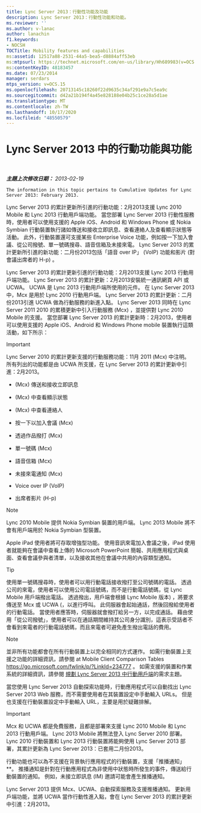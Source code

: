 ```yaml
---
title: Lync Server 2013：行動性功能及功能
description: Lync Server 2013：行動性功能和功能。
ms.reviewer: ''
ms.author: v-lanac
author: lanachin
f1.keywords:
- NOCSH
TOCTitle: Mobility features and capabilities
ms:assetid: 12517a88-2531-44a5-bea5-d8884aff53eb
ms:mtpsurl: https://technet.microsoft.com/en-us/library/Hh689983(v=OCS.15)
ms:contentKeyID: 48183457
ms.date: 07/23/2014
manager: serdars
mtps_version: v=OCS.15
ms.openlocfilehash: 20713145c18260f22d9635c34af291e9a7c5ea9c
ms.sourcegitcommit: d42a21b194f4a45e828188e04b25c1ce28a5d1ae
ms.translationtype: MT
ms.contentlocale: zh-TW
ms.lasthandoff: 10/17/2020
ms.locfileid: "48550579"
---
```

# <a name="mobility-features-and-capabilities-in-lync-server-2013"></a>Lync Server 2013 中的行動功能與功能

<div data-xmlns="http://www.w3.org/1999/xhtml">

<div class="topic" data-xmlns="http://www.w3.org/1999/xhtml" data-msxsl="urn:schemas-microsoft-com:xslt" data-cs="https://msdn.microsoft.com/">

<div data-asp="https://msdn2.microsoft.com/asp">



</div>

<div id="mainSection">

<div id="mainBody">

<span> </span>

_**主題上次修改日期：** 2013-02-19_

    The information in this topic pertains to Cumulative Updates for Lync Server 2013: February 2013.

Lync Server 2013 的累計更新所引進的行動功能：2月2013支援 Lync 2010 Mobile 和 Lync 2013 行動用戶端功能。 當您部署 Lync Server 2013 行動性服務時，使用者可以使用支援的 Apple iOS、Android 和 Windows Phone 或 Nokia Symbian 行動裝置執行諸如傳送和接收立即訊息、查看連絡人及查看顯示狀態等活動。 此外，行動裝置還可支援某些 Enterprise Voice 功能，例如按一下加入會議、從公司撥號、單一號碼搜尋、語音信箱及未接來電。 Lync Server 2013 的累計更新所引進的新功能：二月份2013包括「語音 over IP」 (VoIP) 功能和影片 (對會議出席者的 H-p) 。

Lync Server 2013 的累計更新引進的行動功能：2月2013支援 Lync 2013 行動用戶端功能。 Lync Server 2013 的累計更新：2月2013安裝統一通訊網頁 API 或 UCWA。 UCWA 是 Lync 2013 行動用戶端所使用的元件。 在 Lync Server 2013 中，Mcx 是用於 Lync 2010 行動用戶端。 Lync Server 2013 的累計更新：二月份2013引進 UCWA 做為行動服務的新進入點。 Lync Server 2013 同時在 Lync Server 2011 2010 的累積更新中引入行動服務 (Mcx) ，並提供對 Lync 2010 Mobile 的支援。 當您部署 Lync Server 2013 的累計更新時：2月2013，使用者可以使用支援的 Apple iOS、Android 和 Windows Phone mobile 裝置執行這類活動，如下所示：

<div>


> [!IMPORTANT]  
> Lync Server 2010 的累計更新支援的行動服務功能：11月 2011 (Mcx) 中注明。 所有列出的功能都是由 UCWA 所支援，在 Lync Server 2013 的累計更新中引進：2月2013。



</div>

  -  (Mcx) 傳送和接收立即訊息

  -  (Mcx) 中查看顯示狀態

  -  (Mcx) 中查看連絡人

  - 按一下以加入會議 (Mcx) 

  - 透過作品撥打 (Mcx) 

  - 單一號碼 (Mcx) 

  - 語音信箱 (Mcx) 

  - 未接來電通知 (Mcx) 

  - Voice over IP (VoIP)

  - 出席者影片 (H-p) 

<div>


> [!NOTE]  
> Lync 2010 Mobile 提供 Nokia Symbian 裝置的用戶端。 Lync 2013 Mobile 將不會有用戶端用於 Nokia Symbian 型裝置。



</div>

Apple iPad 使用者將可存取增強型功能。 使用音訊來電加入會議之後，iPad 使用者就能夠在會議中查看上傳的 Microsoft PowerPoint 簡報、共用應用程式與桌面、查看會議參與者清單，以及接收其他在會議中共用的內容類型通知。

<div>


> [!TIP]  
> 使用單一號碼搜尋時，使用者可以用行動電話接收撥打至公司號碼的電話。 透過公司的來電，使用者可以使用公司電話號碼，而不是行動電話號碼，從 Lync Mobile 用戶端撥出電話。 透過撥出，用戶端會根據 Lync Mobile 版本) ，將要求傳送至 Mcx 或 UCWA (，以進行呼叫。 此伺服器會起始通話，然後回撥給使用者的行動電話。 當使用者應答時，伺服器就會撥打給另一方，以完成通話。 藉由使用「從公司撥號」，使用者可以在通話期間維持其公司身分識別，這表示受話者不會看到來電者的行動電話號碼，而且來電者可避免產生撥出電話的費用。



</div>

<div>


> [!NOTE]  
> 並非所有功能都會在所有行動裝置上以完全相同的方式運作。 如需行動裝置上支援之功能的詳細資訊，請參閱 at Mobile Client Comparison Tables <A href="https://go.microsoft.com/fwlink/p/?linkid=234777">https://go.microsoft.com/fwlink/p/?LinkId=234777</A> 。 如需支援的裝置和作業系統的詳細資訊，請參閱 <A href="lync-server-2013-planning-for-mobile-clients.md">規劃 Lync Server 2013 中行動用戶端</A>的需求主題。



</div>

當您使用 Lync Server 2013 自動探索功能時，行動應用程式可以自動找出 Lync Server 2013 Web 服務，而不需要使用者在其裝置設定中手動輸入 URLs。 但是也支援在行動裝置設定中手動輸入 URL，主要是用於疑難排解。

<div>


> [!IMPORTANT]  
> Mcx 和 UCWA 都是免費服務，且都是部署來支援 Lync 2010 Mobile 和 Lync 2013 行動用戶端。 Lync 2013 Mobile 將無法登入 Lync Server 2010 部署。 Lync 2010 行動裝置和 Lync 2013 行動裝置將能夠使用 Lync Server 2013 部署，其累計更新為 Lync Server 2013：已套用二月份2013。



</div>

行動功能也可以為不支援在背景執行應用程式的行動裝置，支援「推播通知」**。 推播通知是針對在行動應用程式為非使用中狀態時所發生的事件，傳送給行動裝置的通知。 例如，未接立即訊息 (IM) 邀請可能會產生推播通知。

Lync Server 2013 提供 Mcx、UCWA、自動探索服務及支援推播通知。 更新用戶端功能，並將 UCWA 當作行動性進入點，會在 Lync Server 2013 的累計更新中引進：2月2013。

</div>

<span> </span>

</div>

</div>

</div>

